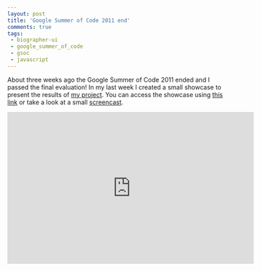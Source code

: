```yaml
---
layout: post
title: 'Google Summer of Code 2011 end'
comments: true
tags:
 - biographer-ui
 - google_summer_of_code
 - gsoc
 - javascript
---
```



About three weeks ago the Google Summer of Code 2011 ended and I passed the
final evaluation! In my last week I created a small showcase to present the
results of [my project](http://code.google.com/p/biographer/). You can access
the showcase using [this link](http://wiki.biographer.googlecode.com/hg/biographer-ui/showcase.html)
or take a look at a small [screencast](http://www.youtube.com/watch?v=gUeGPAnSBVk).

<iframe src="http://www.youtube.com/embed/gUeGPAnSBVk?hd=1" frameborder="0" width="560" height="345"></iframe>
